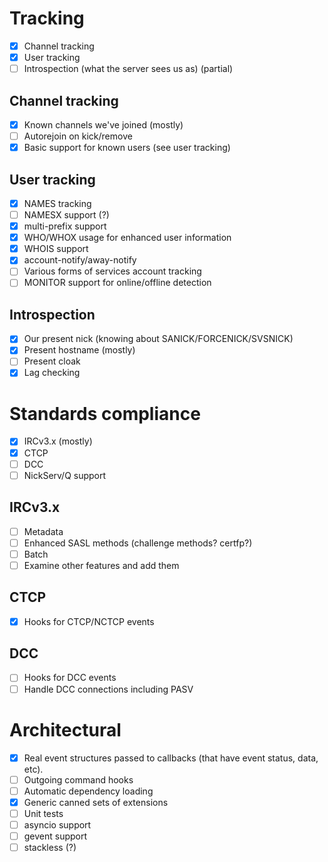 # Tracking
- [x] Channel tracking
- [x] User tracking
- [ ] Introspection (what the server sees us as) (partial)

## Channel tracking
- [x] Known channels we've joined (mostly)
- [ ] Autorejoin on kick/remove
- [x] Basic support for known users (see user tracking)

## User tracking
- [x] NAMES tracking
- [ ] NAMESX support (?)
- [x] multi-prefix support
- [x] WHO/WHOX usage for enhanced user information
- [x] WHOIS support
- [x] account-notify/away-notify
- [ ] Various forms of services account tracking
- [ ] MONITOR support for online/offline detection

## Introspection
- [x] Our present nick (knowing about SANICK/FORCENICK/SVSNICK)
- [x] Present hostname (mostly)
- [ ] Present cloak
- [x] Lag checking

# Standards compliance
- [x] IRCv3.x (mostly)
- [x] CTCP
- [ ] DCC
- [ ] NickServ/Q support

## IRCv3.x
- [ ] Metadata
- [ ] Enhanced SASL methods (challenge methods? certfp?)
- [ ] Batch
- [ ] Examine other features and add them

## CTCP
- [x] Hooks for CTCP/NCTCP events

## DCC
- [ ] Hooks for DCC events
- [ ] Handle DCC connections including PASV

# Architectural
- [x] Real event structures passed to callbacks (that have event status,
      data, etc).
- [ ] Outgoing command hooks
- [ ] Automatic dependency loading
- [x] Generic canned sets of extensions
- [ ] Unit tests
- [ ] asyncio support
- [ ] gevent support
- [ ] stackless (?)

